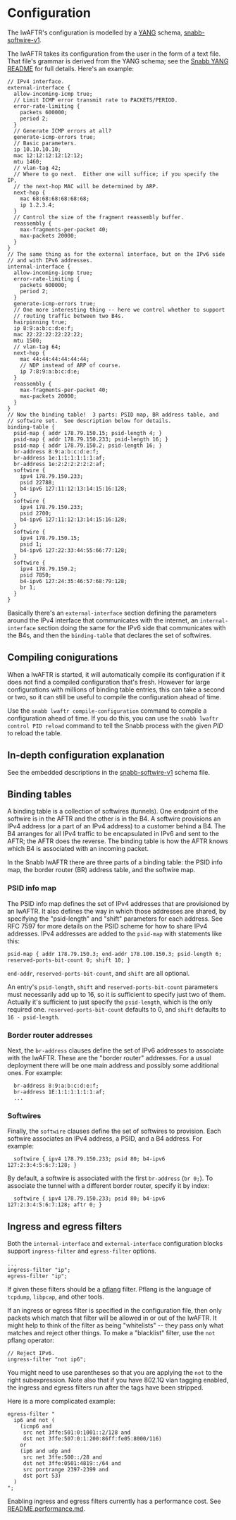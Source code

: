 # Configuration

The lwAFTR's configuration is modelled by a
[YANG](https://tools.ietf.org/html/rfc6020) schema,
[snabb-softwire-v1](../../../lib/yang/snabb-softwire-v1.yang).

The lwAFTR takes its configuration from the user in the form of a text
file.  That file's grammar is derived from the YANG schema; see the
[Snabb YANG README](../../../lib/yang/README.md) for full details.
Here's an example:

```
// IPv4 interface.
external-interface {
  allow-incoming-icmp true;
  // Limit ICMP error transmit rate to PACKETS/PERIOD.
  error-rate-limiting {
    packets 600000;
    period 2;
  }
  // Generate ICMP errors at all?
  generate-icmp-errors true;
  // Basic parameters.
  ip 10.10.10.10;
  mac 12:12:12:12:12:12;
  mtu 1460;
  // vlan-tag 42;
  // Where to go next.  Either one will suffice; if you specify the IP,
  // the next-hop MAC will be determined by ARP.
  next-hop {
    mac 68:68:68:68:68:68;
    ip 1.2.3.4;
  }
  // Control the size of the fragment reassembly buffer.
  reassembly {
    max-fragments-per-packet 40;
    max-packets 20000;
  }
}
// The same thing as for the external interface, but on the IPv6 side
// and with IPv6 addresses.
internal-interface {
  allow-incoming-icmp true;
  error-rate-limiting {
    packets 600000;
    period 2;
  }
  generate-icmp-errors true;
  // One more interesting thing -- here we control whether to support
  // routing traffic between two B4s.
  hairpinning true;
  ip 8:9:a:b:c:d:e:f;
  mac 22:22:22:22:22:22;
  mtu 1500;
  // vlan-tag 64;
  next-hop {
    mac 44:44:44:44:44:44;
    // NDP instead of ARP of course.
    ip 7:8:9:a:b:c:d:e;
  }
  reassembly {
    max-fragments-per-packet 40;
    max-packets 20000;
  }
}
// Now the binding table!  3 parts: PSID map, BR address table, and
// softwire set.  See description below for details.
binding-table {
  psid-map { addr 178.79.150.15; psid-length 4; }
  psid-map { addr 178.79.150.233; psid-length 16; }
  psid-map { addr 178.79.150.2; psid-length 16; }
  br-address 8:9:a:b:c:d:e:f;
  br-address 1e:1:1:1:1:1:1:af;
  br-address 1e:2:2:2:2:2:2:af;
  softwire {
    ipv4 178.79.150.233;
    psid 22788;
    b4-ipv6 127:11:12:13:14:15:16:128;
  }
  softwire {
    ipv4 178.79.150.233;
    psid 2700;
    b4-ipv6 127:11:12:13:14:15:16:128;
  }
  softwire {
    ipv4 178.79.150.15;
    psid 1;
    b4-ipv6 127:22:33:44:55:66:77:128;
  }
  softwire {
    ipv4 178.79.150.2;
    psid 7850;
    b4-ipv6 127:24:35:46:57:68:79:128;
    br 1;
  }
}
```

Basically there's an `external-interface` section defining the
parameters around the IPv4 interface that communicates with the
internet, an `internal-interface` section doing the same for the IPv6
side that communicates with the B4s, and then the `binding-table` that
declares the set of softwires.

## Compiling conigurations

When a lwAFTR is started, it will automatically compile its
configuration if it does not find a compiled configuration that's fresh.
However for large configurations with millions of binding table entries,
this can take a second or two, so it can still be useful to compile the
configuration ahead of time.

Use the `snabb lwaftr compile-configuration` command to compile a
configuration ahead of time.  If you do this, you can use the `snabb
lwaftr control PID reload` command to tell the Snabb process with the
given *PID* to reload the table.

## In-depth configuration explanation

See the embedded descriptions in the
[snabb-softwire-v1](../../../lib/yang/snabb-softwire-v1.yang) schema
file.

## Binding tables

A binding table is a collection of softwires (tunnels).  One endpoint
of the softwire is in the AFTR and the other is in the B4.  A
softwire provisions an IPv4 address (or a part of an IPv4 address) to
a customer behind a B4.  The B4 arranges for all IPv4 traffic to be
encapsulated in IPv6 and sent to the AFTR; the AFTR does the reverse.
The binding table is how the AFTR knows which B4 is associated with
an incoming packet.

In the Snabb lwAFTR there are three parts of a binding table: the PSID
info map, the border router (BR) address table, and the softwire map.

### PSID info map

The PSID info map defines the set of IPv4 addresses that are provisioned
by an lwAFTR.  It also defines the way in which those addresses are
shared, by specifying the "psid-length" and "shift" parameters for each
address.  See RFC 7597 for more details on the PSID scheme for how to
share IPv4 addresses.  IPv4 addresses are added to the `psid-map` with
statements like this:

``
  psid-map {
    addr 178.79.150.3;
    end-addr 178.100.150.3;
    psid-length 6;
    reserved-ports-bit-count 0;
    shift 10;
  }
``

`end-addr`, `reserved-ports-bit-count`, and `shift` are all optional.  

An entry's `psid-length`, `shift` and `reserved-ports-bit-count`
parameters must necessarily add up to 16, so it is sufficient to specify
just two of them.  Actually it's sufficient to just specify the
`psid-length`, which is the only required one.
`reserved-ports-bit-count` defaults to 0, and `shift` defaults to `16 -
psid-length`.

### Border router addresses

Next, the `br-address` clauses define the set of IPv6 addresses to
associate with the lwAFTR.  These are the "border router" addresses.
For a usual deployment there will be one main address and possibly some
additional ones.  For example:

```
  br-address 8:9:a:b:c:d:e:f;
  br-address 1E:1:1:1:1:1:1:af;
  ...
```

### Softwires

Finally, the `softwire` clauses define the set of softwires to
provision.  Each softwire associates an IPv4 address, a PSID, and a B4
address.  For example:

```
  softwire { ipv4 178.79.150.233; psid 80; b4-ipv6 127:2:3:4:5:6:7:128; }
```

By default, a softwire is associated with the first `br-address`
(`br 0;`).  To associate the tunnel with a different border router,
specify it by index:

```
  softwire { ipv4 178.79.150.233; psid 80; b4-ipv6 127:2:3:4:5:6:7:128; aftr 0; }
```

## Ingress and egress filters

Both the `internal-interface` and `external-interface` configuration
blocks support `ingress-filter` and `egress-filter` options.
```
...
ingress-filter "ip";
egress-filter "ip";
```

If given these filters should be a
[pflang](https://github.com/Igalia/pflua/blob/master/doc/pflang.md)
filter.  Pflang is the language of `tcpdump`, `libpcap`, and other
tools.

If an ingress or egress filter is specified in the configuration file,
then only packets which match that filter will be allowed in or out of
the lwAFTR.  It might help to think of the filter as being "whitelists"
-- they pass only what matches and reject other things.  To make a
"blacklist" filter, use the `not` pflang operator:

```
// Reject IPv6.
ingress-filter "not ip6";
```

You might need to use parentheses so that you are applying the `not` to
the right subexpression.  Note also that if you have 802.1Q vlan tagging
enabled, the ingress and egress filters run after the tags have been
stripped.

Here is a more complicated example:

```
egress-filter "
  ip6 and not (
    (icmp6 and
     src net 3ffe:501:0:1001::2/128 and
     dst net 3ffe:507:0:1:200:86ff:fe05:8000/116)
    or
    (ip6 and udp and
     src net 3ffe:500::/28 and
     dst net 3ffe:0501:4819::/64 and
     src portrange 2397-2399 and
     dst port 53)
  )
";
```

Enabling ingress and egress filters currently has a performance cost.
See [README.performance.md](README.performance.md).
